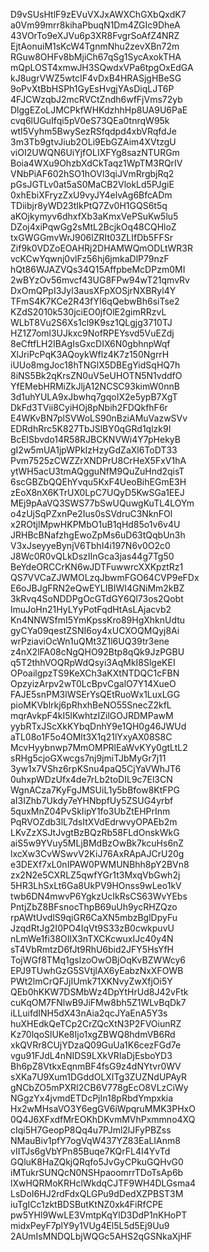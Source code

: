 D9vSUsHtlF9zEVuVXJxAWXChGXbQxdK7
a0Vm99mrr8kihaPbuqN1Dm4ZGIc9DheA
43VOrTo9eXJVu6p3XR8FvgrSoAfZ4NRZ
EjtAonuiM1sKcW4TgnmNhu2zevXBn72m
RGuw8OHFv8bMjiCh67qSg1SycAxokTHA
mQpLOST4xmwJH3SQwdxVPa6tpgOxEdGA
kJ8ugrVWZ5wtcIF4vDxB4HRASjgHBeSG
9oPvXtBbHSPh1GyEsHvgjYAsDiqLJT6P
4FJCWzqbJ2mcRVCtZndh6wfFjVms72yb
DlggEZoLJMCPkfWHKdzhhHp8UA9U6PaE
cvq6lUGuIfqi5pV0eS73QEa0tnrqW95k
wtI5Vyhm5BwySezRSfqdpd4xbVRqfdJe
3m3Tb9gtvJiub2OLi9EbGZAim4XVtzgU
viOI2UWQN6UiYjfOLIXFYg8sazNTURGm
Boia4WXu9OhzbXdCkTaqz1WpTM3RQrIV
VNbPiAF602hSO1hOVl3qiJVmRrgbjRq2
pGsJGTLv0at5aS0MaCB2VlokLd5PJgiE
0xhEbiXFryzZxU9vyJY4elvAg6BfcADm
TDiibjr8yWD23tIkPtQ7Zv0H1GQS6t5q
aKOjkymyv6dhxfXb3aKmxVePSuKw5lu5
DZoj4xiPqwGg2sMtL2BcjkOq48CQHloZ
txGWGGmvWrJ906lZRIt03ZLIfDb5FFSr
Zif9k0VDZoEOAHRj2DHAMWQmODLtWR3R
vcKCwYqwnj0vlFz56hj6jmkaDlP79nzF
hQt86WJAZVQs34Q15AffpbeMcDPzm0MI
2wBYzOv56mvcf43UG8FPw94wT21qmvRv
DxOmQPpI3Jyl3ausXFpXOSjrNXBRyl4Y
TFmS4K7KCe2R43fYI6qQebwBh6siTse2
KZdS2010k530jciEO0jfOlE2gimRRzvL
WLbT8Vu2S6Xs1cl9K9sz1QLgjg3710TJ
HZ1Z7oml3UJkxc9NofRPEYsvd5VuEZdj
8eCftfLH2IBAgIsGxcDIX6N0gbhnpWqf
XlJriPcPqK3AQoykWflz4K7z150NgrrH
iUUo8mgJoc18hTNGlX5DBEgYidSqHQ7h
8iNS5Bk2qKrsZN0uV5eUHOTN5N1vddfO
YfEMebHRMiZkJljA12NCSC93kimW0nnB
3d1uhYULA9xJbwhq7gqoIX2e5ypB7XgT
DkFd3TVii8CyiHOj8pNbih2FDQkfhF6r
E4WKvBN7plSVWoLS90nBziAMuVazwSVv
EDRdhRrc5K827TbJSlBY0qGRd1qlzk9I
BcElSbvdo14R58RJBCKNVWi4Y7pHekyB
gI2w5mUA1jpWPkIzHzyGdZaXl6ToDT33
Pvm7525zCWZZrXNDPrU8CrHeX5FxV1hA
ytWH5acU3tmAQgguNfM9QuZuHnd2qisT
6scGBZbQQEhYvqu5KxF4UeoBihEGmE3H
zEoX8nX6KTrUX0LpC7UQyD5KwSGa1EEJ
MEj9pAaVQ3SWS77bSwUQuwgKuTL4LOYm
o4zUjSqPZxnPe2Ius0sSVdruC3NknFOl
x2ROtjlMpwHKPMbO1uB1qHd85o1v6v4U
JRHBcBNafzhgEwoZpMs6uD63tQqbUn3h
V3xJseyyeBynjV6TbhI4i197N6v0O2c0
J8Wc0R0vQLkDszIInGca3jas44g7Tg50
BeYdeORCCrKN6wJDTFuwwrcXXKpztRz1
QS7VVCaZJWMOLzqJbwmFGO64CVP9eFDx
E6oJBJgFRN2eQwEYLIBIWI4GNiMm2kBZ
3kRvq4SoNDDPgOcGTdGY6Ql73os2Qobt
lmuJoHn21HyLYyPotFqdHtAsLAjacvb2
Kn4NNWSfmI5YmKpssKro89HgXhknUdtu
gyCYa09qestZSNI6oy4xUCXOQMQyj8Ai
wrPziaviOcWn1uQMt3Z1l6UQ39tr3ene
z4nX2lFA08cNgQHO92Btp8qQk9JzPGBU
q5T2thhVOQRpWdQsyi3AqMkI8SlgeKEI
OPoailgpzTS9KeXCh3aKXtNTDQC1cFBN
OpzyizArpv2wT0LcBpvCgalO7Y14XueO
FAJE5snPM3lWSErYsQEtRuoWx1LuxLGG
pioMKVblrkj6pRhxhBeNO55SnecZ2kfL
mqrAvkpF4kI5lKwhtzIZilGOJRDMPawM
yybRTxJScXkKYbqDnhY9e1QH0g46JWUd
aTL08o1F5o4OMlt3X1q21lYxyAX08S8C
McvHyybnwp7MmOMPRlEaWvKYy0gtLtL2
sRHg5cjoGXwcgs7nj9jmiTJbMyGr7j11
3yw1x7VShz6rpKSnu4paQ5CjYaVWhJT6
0uhxpWDzUfx4de7rLb2toDIL9c7El3CN
WgnACza7KyFgJMSUiL1y5bBfow8KtFPG
aI3IZhb7Ukdy7eYHNbpfUy5ZSUG4yrbf
5quxMnZ04PvSkIipY1fo3UbZtEHPrInm
PqRVOZdb3lL7dsItXVdEdrwvyOPAEb2m
LKvZzXSJtJvgtBzBQzRb58FLdOnskWkG
aiS5w9YVuy5MLjBMdBzOwBk7kcuHs6nZ
lxcXw3CvWSwvV2KiJ76AxRApAJCrU20g
e3DEXf7xL0nIPAW0PWMUNBhh8pY2BVn8
zx2N2e5CXRLZ5qwfYGr1t3MxqVbGwh2j
5HR3LhSxLt6Ga8UkPV9HOnss9wLeo1kV
twb6DN4mwvP6YgkzUcIkRsCS63WvYEbs
PntjZbZ8BFsnocThpB69uUh9ycRHZQzo
rpAWtUvdlS9qiGR6CaXN5mbzBglDpyFu
JzqdRtJg2I0PO4IqVt9S33zB0cwkpuvU
nLmWe1fi38OIlX3nTXCKcwuxIJc40y4N
sT4VbRmtzD6fJt9RhU6bid2JFY5HsYfH
TojWGf8TMq1gslzoOwOBjOqKvBZWWcy6
EPJ9TUwhGzG5SVtjlAX6yEabzNxXFOWB
PWt2lmCrQFJjIUmk71XKNvyZwXfjOi5Y
QEb0hKKW7DSMbWz4DpYtHrUd8J42vFtk
cuKqOM7FNlwB9JiFMw8bh5Z1WLvBqDk7
iLLuifdINH5dX43nAia2qcJYaEnA5Y3s
huXHEdkQeTCp2CrZQcXtN3P2FVOiunRZ
Kz70lqoSlUKe8Ijo1xgZBWQ8hdmVB6Rd
xkQVRr8CUjYDzaQ09GuUa1K6cezFGd7e
vgu91FJdL4nNIDS9LXkVRIaDjEsboYD3
Bh6pZ8VtkxEqnmBF4fsG9z4dNYtvr0WV
sXKa7U9Xum1DGddOLXITg3ZUZNdUPAyR
gNCbZO5mPXRI2CB6V778gEcO8VLzCiWy
NGgzYx4jvmdETDcPjIn18pRbdYmpxkia
Hx2wMHsaVO3Y6egGV6iWpqruMMK3PHxO
0Q4J6XFxdfMrEOKhDKvmMVhPxmmno4XQ
cIqi5H7GeopP8Qq4u7PJml2lJFyPBZss
NMauBiv1pfY7ogVqW437YZ83EaLIAnm8
vIITJs6gVbYPn85Buqe7KQrFL4I4YvTd
GQluK8HaZQkjQRqfo5JvGyCPkuGQHvG0
iMTukrSUNQcN0NSHpaoomrrTDoTsAp6b
lXwHQRMoKRHclWkdqCJTF9WH4DLGsma4
LsDoI6HJ2rdFdxQLGPu9dDedXZPBST3M
iuTgICc1zktBDSButKtNZ0xk4FiRfCPE
pw5YHl9WwLE3VmtpKqYlD3DdP1nKHoPT
midxPeyF7plY9y1VUg4El5L5d5Ej9Uu9
2AUmIsMNDQLbjWQGc5AHS2qGSNkaXjHF
